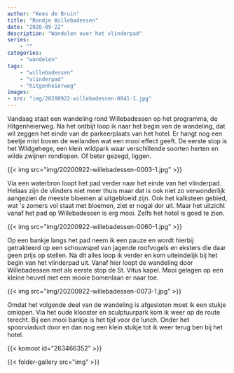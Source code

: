 ```yaml
---
author: "Kees de Bruin"
title: "Rondje Willebadessen"
date: "2020-09-22"
description: "Wandelen over het vlinderpad"
series:
    - ""
categories:
    - "wandelen"
tags:
    - "willebadessen"
    - "vlinderpad"
    - "hitgenheierweg"
images:
- src: "img/20200922-willebadessen-0041-1.jpg"
---
```


Vandaag staat een wandeling rond Willebadessen op het programma, de Hitgenheierweg. Na het ontbijt loop ik naar het begin van de wandeling, dat wil zeggen het einde van de parkeerplaats van het hotel. Er hangt nog een beetje mist boven de weilanden wat een mooi effect geeft. De eerste stop is het Wildgehege, een klein wildpark waar verschillende soorten herten en wilde zwijnen rondlopen. Of beter gezegd, liggen.

{{< img src="img/20200922-willebadessen-0003-1.jpg" >}}

Via een waterbron loopt het pad verder naar het einde van het vlinderpad. Helaas zijn de vlinders niet meer thuis maar dat is ook niet zo verwonderlijk aangezien de meeste bloemen al uitgebloeid zijn. Ook het kalksteen gebied, wat 's zomers vol staat met bloemen, ziet er nogal dor uit. Maar het uitzicht vanaf het pad op Willebadessen is erg mooi. Zelfs het hotel is goed te zien.

{{< img src="img/20200922-willebadessen-0060-1.jpg" >}}

Op een bankje langs het pad neem ik een pauze en wordt hierbij getrakteerd op een schouwspel van jagende roofvogels en eksters die daar geen prijs op stellen. Na dit alles loop ik verder en kom uiteindelijk bij het begin van het vlinderpad uit. Vanaf hier loopt de wandeling door Willebadessen met als eerste stop de St. Vitus kapel. Mooi gelegen op een kleine heuvel met een mooie bomenlaan er naar toe.

{{< img src="img/20200922-willebadessen-0073-1.jpg" >}}

Omdat het volgende deel van de wandeling is afgesloten moet ik een stukje omlopen. Via het oude klooster en sculptuurpark kom ik weer op de route terecht. Bij een mooi bankje is het tijd voor de lunch. Onder het spoorviaduct door en dan nog een klein stukje tot ik weer terug ben bij het hotel.

{{< komoot id="263466352" >}}

{{< folder-gallery src="img" >}}